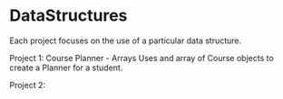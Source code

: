 # DataStructures
Each project focuses on the use of a particular data structure.

Project 1: Course Planner - Arrays
Uses and array of Course objects to create a Planner for a student.

Project 2: 
